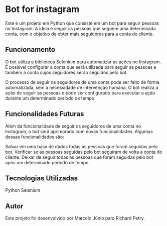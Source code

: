 # Bot for instagram
Este é um projeto em Python que consiste em um bot para seguir pessoas no Instagram. A ideia é seguir as pessoas que seguem uma determinada conta, com o objetivo de obter mais seguidores para a conta do cliente.

## Funcionamento
O bot utiliza a biblioteca Selenium para automatizar as ações no Instagram. É possível configurar a conta que será utilizada para seguir as pessoas e também a conta cujos seguidores serão seguidos pelo bot.

O processo de seguir os seguidores de uma conta pode ser feito de forma automatizada, sem a necessidade de intervenção humana. O bot realiza a ação de seguir as pessoas e pode ser configurado para executar a ação durante um determinado período de tempo.

## Funcionalidades Futuras
Além da funcionalidade de seguir os seguidores de uma conta no Instagram, o bot será aprimorado com novas funcionalidades. Algumas dessas funcionalidades são:

Salvar em uma base de dados todas as pessoas que foram seguidas pelo bot.
Verificar se as pessoas seguidas pelo bot seguiram de volta a conta do cliente.
Deixar de seguir todas as pessoas que foram seguidas pelo bot após um determinado período de tempo.

## Tecnologias Utilizadas
Python
Selenium
## Autor
Este projeto foi desenvolvido por Marcelo Júnio para Richard Petry.
